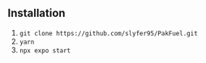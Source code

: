 ## Installation

1. `git clone https://github.com/slyfer95/PakFuel.git`
2. `yarn`
3. `npx expo start`

